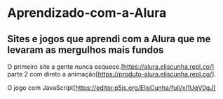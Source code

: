 # Aprendizado-com-a-Alura
## Sites e jogos que aprendi com a Alura que me levaram as mergulhos mais fundos


O primeiro site a gente nunca esquece.[https://alura.eliscunha.repl.co/]
parte 2 com direto a animação[https://produto-alura.eliscunha.repl.co/].

O jogo com JavaScript[https://editor.p5js.org/ElisCunha/full/xI1UqV0gJ]
